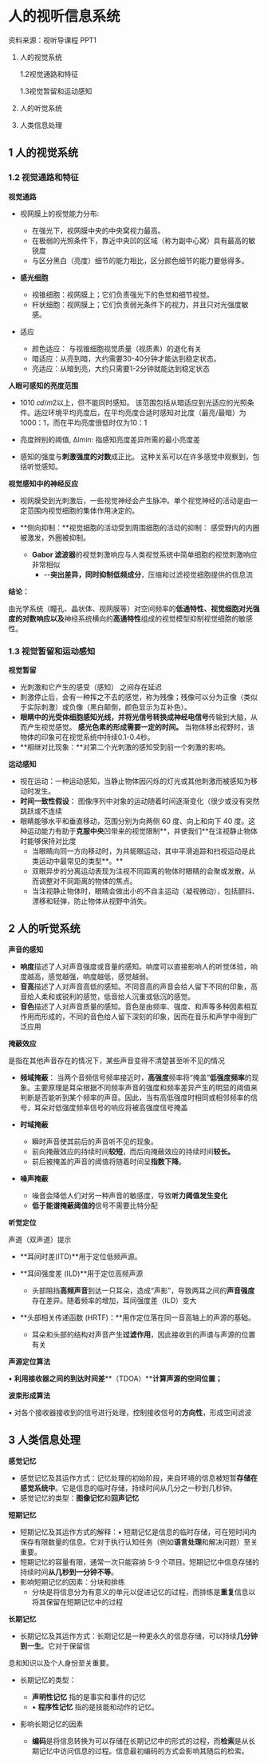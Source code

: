 # 人的视听信息系统

资料来源：视听导课程 PPT1

1. 人的视觉系统

   1.2视觉通路和特征

   1.3视觉暂留和运动感知

2. 人的听觉系统
3. 人类信息处理

## 1 人的视觉系统

### 1.2 视觉通路和特征

**视觉通路**

* 视网膜上的视觉能力分布:
  * 在强光下，视网膜中央的中央窝视力最高。
  * 在极弱的光照条件下，靠近中央凹的区域（称为副中心窝）具有最高的敏锐度
  * 与区分黑白（亮度）细节的能力相比，区分颜色细节的能力要低得多。

* **感光细胞**
  * 视锥细胞：视网膜上；它们负责强光下的色觉和细节视觉。
  * 杆状细胞：视网膜上；它们负责弱光条件下的视力，并且只对光强度敏感。 

* 适应
  * 颜色适应： 与视锥细胞视觉质量（视质素）的退化有关
  * 暗适应：从亮到暗，大约需要30-40分钟才能达到稳定状态。
  * 亮适应：从暗到亮，大约只需要1-2分钟就能达到稳定状态

**人眼可感知的亮度范围**

* 1010 𝑐𝑑/𝑚2以上，但不能同时感知。 该范围包括从暗适应到光适应的光照条件。适应环境平均亮度后，在平均亮度合适时感知对比度（最亮/最暗）为1000：1，而在平均亮度很低时仅为10：1

* 亮度辨别的阈值, Δlmin: 指感知亮度差异所需的最小亮度差

* 感知的强度与**刺激强度的对数**成正比。 这种关系可以在许多感觉中观察到，包括听觉感知。

**视觉感知中的神经反应**

* 视网膜受到光刺激后，一些视觉神经会产生脉冲。单个视觉神经的活动是由一定范围内视觉细胞的集体作用决定的。

* **侧向抑制：**视觉细胞的活动受到周围细胞的活动的抑制： 感受野内的内圈被激发，外圈被抑制。
  * **Gabor 滤波器**的视觉刺激响应与人类视觉系统中简单细胞的视觉刺激响应非常相似
    * --**突出差异，同时抑制低频成分**，压缩和过滤视觉细胞提供的信息流

**结论：**

由光学系统（瞳孔、晶状体、视网膜等）对空间频率的**低通特性、**视觉细胞对光强度的**对数响应以及**神经系统横向的**高通特性**组成的视觉模型抑制视觉细胞的敏感性。

### 1.3 视觉暂留和运动感知

   **视觉暂留**

* 光刺激和它产生的感受（感知） 之间存在延迟
* 刺激停止后，会有一种挥之不去的感觉，称为残像；残像可以分为正像（类似于实际刺激）或负像（黑白颠倒，颜色显示为互补色）。
* **眼睛中的光受体细胞感知光线，并将光信号转换成神经电信号**传输到大脑，从而产生视觉感觉。 **感光色素的形成需要一定的时间。** 当物体移出视野时，该物体的印象可在视觉系统中持续0.1-0.4秒。
* **相继对比现象：**对第二个光刺激的感知受到前一个刺激的影响。

**运动感知**

* 视在运动：一种运动感知，当静止物体因闪烁的灯光或其他刺激而被感知为移动时发生。
* **时间一致性假设**： 图像序列中对象的运动随着时间逐渐变化（很少或没有突然跳跃或不连续
* 眼睛能够水平和垂直移动，范围分别为向两侧 60 度、向上和向下 40 度。这种运动能力有助于**克服中央**凹带来的视觉限制**，并使我们**在注视静止物体时能够保持对比度
  * 当眼睛向同一方向移动时，为共轭眼运动，其中平滑追踪和扫视运动是此类运动中最常见的类型**。** 
  * 双眼异步的分离运动表现为注视不同距离的物体时眼睛的会聚或发散，从而调整对不同距离的物体的焦点。
  *  当注视静止物体时，眼睛会做出小的不自主运动（凝视微动），包括颤抖、漂移和轻弹，防止物体从视野中消失。

## 2 人的听觉系统

**声音的感知**

* **响度**描述了人对声音强度或音量的感知。响度可以直接影响人的听觉体验，响度越高，感觉越强，响度越低，感觉越弱。
* **音高**描述了人对声音高低的感知。不同音高的声音会给人留下不同的印象，高音给人柔和或锐利的感觉，低音给人沉重或低沉的感觉。
* **音色**描述了人对声音质量的感知。音色是由频率、强度、和声等多种因素相互作用而形成的，不同的音色给人留下深刻的印象，因而在音乐和声学中得到广泛应用

**掩蔽效应**

是指在其他声音存在的情况下，某些声音变得不清楚甚至听不见的情况

* **频域掩蔽**： 当两个音频信号频率接近时，**高强度**频率将“掩盖”**低强度频率**的现象。主要原理是耳朵根据不同频率声音的强度和频率差异产生的明显的阈值来判断是否能听到某个频率的声音。因此，当有高低强度时相同或相邻频率的信号，耳朵对低强度频率信号的响应将被高强度信号掩盖

* **时域掩蔽**
  * 瞬时声音使其前后的声音听不见的现象。
  * 前向掩蔽效应的持续时间**较短**，而后向掩蔽效应的持续时间**较长。**
  * 前后被掩盖的声音的阈值将随着时间呈**指数下降**。

* **噪声掩蔽**
  * 噪音会降低人们对另一种声音的敏感度，导致**听力阈值发生变化**
  * **低于能谱掩蔽阈值的**信号不需要比特分配

**听觉定位**

声道（双声道）提示

* **耳间时差(ITD)**用于定位低频声源。
* **耳间强度差 (ILD)**用于定位高频声源
  * 头部阻挡**高频声音**到达一只耳朵，造成“声影”，导致两耳之间的**声音强度**存在差异。随着频率的增加，耳间强度差（ILD）变大

* **头部相关传递函数 (HRTF)：**用作定位落在同一音高轴上的声源的基础。
  * 耳朵和头部的结构对声音产生**过滤作用**，因此接收到的声谱与声源的位置有关

**声源定位算法**

• **利用接收器之间的到达时间差****（TDOA）****计算声源的空间位置；**

**波束形成算法**

• 对各个接收器接收到的信号进行处理，控制接收信号的**方向性**，形成空间滤波

## 3 人类信息处理

**感觉记忆**

* 感觉记忆及其运作方式：记忆处理的初始阶段，来自环境的信息被短暂**存储在感觉系统中**。它是信息的临时存储，持续时间从几分之一秒到几秒钟。
* 感觉记忆的类型：**图像记忆**和**回声记忆**

**短期记忆**

* 短期记忆及其运作方式的解释：• 短期记忆是信息的临时存储，可在短时间内保存有限数量的信息。它对于执行认知任务（例如**语言处理**和解决问题）至关重要。
* 短期记忆的容量有限，通常一次只能容纳 5-9 个项目。短期记忆中信息存储的持续时间**从几秒到一分钟不等**。
* 影响短期记忆的因素：分块和排练
  * 分块是将信息分为有意义的单元以促进记忆的过程，而排练是**重复**信息以将其保留在短期记忆中的过程

**长期记忆**

* 长期记忆及其运作方式：长期记忆是一种更永久的信息存储，可以持续**几分钟到一生**。它对于保留信

息和知识以及个人身份至关重要。

* 长期记忆的类型：
  * **声明性记忆** 指的是事实和事件的记忆
  * • **程序性记忆** 指的是技能和动作的记忆。

* 影响长期记忆的因素
  * **编码**是将信息转换为可以存储在长期记忆中的形式的过程，而**检索**是从长期记忆中访问信息的过程。信息最初编码的方式会影响其随后的检索。

